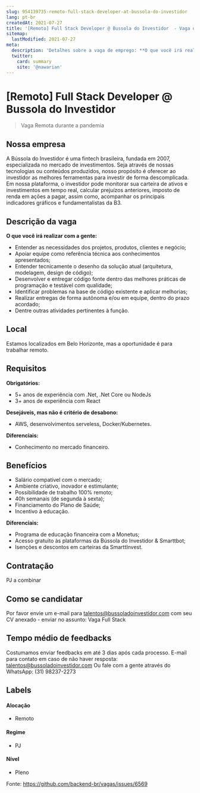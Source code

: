 ```yaml
---
slug: 954139735-remoto-full-stack-developer-at-bussola-do-investidor
lang: pt-br
createdAt: 2021-07-27
title: '[Remoto] Full Stack Developer @ Bussola do Investidor  - Vaga de Emprego'
sitemap:
  lastModified: 2021-07-27
meta:
  description: 'Detalhes sobre a vaga de emprego: **O que você irá realizar com a gente:** - Entender as necessidades dos projetos, produtos, clientes e negócio; - Apoiar equipe como referência técnica aos conhecimentos apresentados; - Entender tecnicamente o desenho da solução atual (arquitetura, modelagem, design de código); - Desenvolver e entregar código fonte dentro das melhores práticas de programação e testável com qualidade; - Identificar problemas na base de código existente e aplicar melhorias; - Realizar entregas de forma autônoma e/ou em equipe, dentro do prazo acordado; - Dentre outras atividades pertinentes à função.'
  twitter:
    card: summary
    site: '@nawarian'
---
```


# [Remoto] Full Stack Developer @ Bussola do Investidor 

<!--
==================================================
Caso a vaga for remoto durante a pandemia informar no texto "Remoto durante o covid"
==================================================
-->
<!-- 
==================================================
POR FAVOR, SÓ POSTE SE A VAGA FOR PARA BACK-END!

Não faça distinção de gênero no título da vaga.

Use: "Back-End Developer" ao invés de 
"Desenvolvedor Back-End" \o/

Exemplo: `[São Paulo] Back-End Developer @ NOME DA EMPRESA`
==================================================
-->
<!--
==================================================
Caso a vaga for remoto durante a pandemia deixar a linha abaixo
==================================================
-->
> Vaga Remota durante a pandemia

## Nossa empresa

A Bússola do Investidor é uma fintech brasileira, fundada em 2007, especializada no mercado de investimentos. Seja através de nossas tecnologias ou conteúdos produzidos, nosso propósito é oferecer ao investidor as melhores ferramentas para investir de forma descomplicada. Em nossa plataforma, o investidor pode monitorar sua carteira de ativos e investimentos em tempo real, calcular prejuízos anteriores, imposto de renda em ações a pagar, assim como, acompanhar os principais indicadores gráficos e fundamentalistas da B3.


## Descrição da vaga

**O que você irá realizar com a gente:**
- Entender as necessidades dos projetos, produtos, clientes e negócio;
- Apoiar equipe como referência técnica aos conhecimentos apresentados;
- Entender tecnicamente o desenho da solução atual (arquitetura, modelagem, design de código);
- Desenvolver e entregar código fonte dentro das melhores práticas de programação e testável com qualidade;
- Identificar problemas na base de código existente e aplicar melhorias;
- Realizar entregas de forma autônoma e/ou em equipe, dentro do prazo acordado;
- Dentre outras atividades pertinentes à função.


## Local
Estamos localizados em Belo Horizonte, mas a oportunidade é para trabalhar remoto.

## Requisitos

**Obrigatórios:**
- 5+ anos de experiência com .Net, .Net Core ou NodeJs
- 3+ anos de experiência com React

**Desejáveis, mas não é critério de desabono:**
- AWS, desenvolvimentos serveless, Docker/Kubernetes.

**Diferenciais:**
- Conhecimento no mercado financeiro.

## Benefícios
- Salário compatível com o mercado;
- Ambiente criativo, inovador e estimulante;
- Possibilidade de trabalho 100% remoto;
- 40h semanais (de segunda à sexta);
- Financiamento do Plano de Saúde;
- Incentivo à educação.

**Diferenciais:**
- Programa de educação financeira com a Monetus;
- Acesso gratuito às plataformas da Bússola do Investidor & Smarttbot;
- Isenções e descontos em carteiras da SmarttInvest.

## Contratação

PJ a combinar

## Como se candidatar

Por favor envie um e-mail para talentos@bussoladoinvestidor.com com seu CV anexado - enviar no assunto: Vaga Full Stack

## Tempo médio de feedbacks

Costumamos enviar feedbacks em até 3 dias após cada processo.
E-mail para contato em caso de não haver resposta: talentos@bussoladoinvestidor.com 
Ou fale com a gente através do WhatsApp: (31) 98237-2273

## Labels
<!-- retire os labels que não fazem sentido à vaga -->

#### Alocação
- Remoto

#### Regime
- PJ

#### Nível
- Pleno





Fonte: https://github.com/backend-br/vagas/issues/6569
